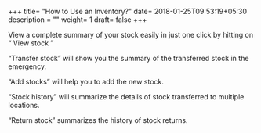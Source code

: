 +++
title= "How to Use an Inventory?"
date= 2018-01-25T09:53:19+05:30
description = ""
weight= 1
draft= false
+++

 View a complete summary of your stock easily in  just one click by hitting on “ View stock ”
 
“Transfer stock” will show you the summary of the transferred stock in the emergency.

“Add stocks” will help you to add the new stock.

“Stock history” will summarize the details of stock transferred to multiple locations.

“Return stock” summarizes the history of stock returns.

